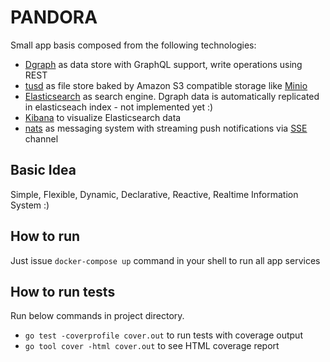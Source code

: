 # PANDORA

Small app basis composed from the following technologies:

* [Dgraph](https://dgraph.io/) as data store with GraphQL support, write operations using REST
* [tusd](https://tus.io/) as file store baked by Amazon S3 compatible storage like [Minio](https://www.minio.io/)
* [Elasticsearch](https://www.elastic.co/products/elasticsearch) as search engine. Dgraph data is automatically replicated in elasticseach index - not implemented yet :)
* [Kibana](https://www.elastic.co/products/kibana) to visualize Elasticsearch data
* [nats](https://nats.io/) as messaging system with streaming push notifications via [SSE](https://en.wikipedia.org/wiki/Server-sent_events) channel

## Basic Idea

Simple, Flexible, Dynamic, Declarative, Reactive, Realtime Information System :)

## How to run

Just issue `docker-compose up` command in your shell to run all app services

## How to run tests

Run below commands in project directory.

* `go test -coverprofile cover.out` to run tests with coverage output
* `go tool cover -html cover.out` to see HTML coverage report
